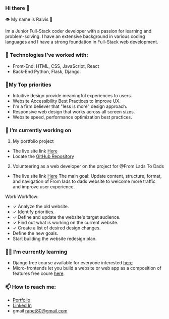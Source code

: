 ### Hi there 👋
:eye: My name is Raivis 🧔

Im a Junior Full-Stack coder developer with 
a passion for learning and problem-solving. 
I have an extensive background in various coding 
languages and I have a strong foundation 
in Full-Stack web development.

### :abacus: Technologies I’ve worked with: 
- Front-End: HTML, CSS, JavaScript, React 
- Back-End Python, Flask, Django.

### 📝My Top priorities
- Intuitive design provide meaningful experiences to users.
- Website Accessibility Best Practices to Improve UX.
- I'm a firm believer that "less is more" design approach.
- Responsive web design that works across all screen sizes.
- Website speed, performance optimization best practices.

### 🔭 I’m currently working on 
1. My portfolio project
  - The live site link [Here](https://raivis80.github.io/My-Portfolio/)
  - Locate the [GitHub Repository](https://github.com/Raivis80/My-Portfolio)
 
2. Volunteering as a web developer on the project for @From Lads To Dads
 - The live site link [Here](https://www.fromladstodads.com/)
The main goal:
Update content, structure, format, and navigation of From lads to dads website to welcome more traffic and improve user experience.

Work Workflow:
- ✓ Analyze the old website.
- ✓ Identify priorities.
- ✓ Define and update the website's target audience.
- ✓ Find out what is working on the current website.
- ✓ Create a list of desired design changes.
- Define the new goals.
- Start building the website redesign plan.

### 🧑‍🎓 I’m currently learning
  - Django free course available for everyone interested [here](https://www.dj4e.com/)
  - Micro-frontends let you build a website or web app as a composition of features free coure [here](https://www.freecodecamp.org/news/learn-all-about-micro-frontends/).
### 📫 How to reach me:
   - [Portfolio](https://raivis80.github.io/My-Portfolio/)
   - [Linked In](https://www.linkedin.com/in/raivis-petrovskis/)
   - gmail rapet80@gmail.com


